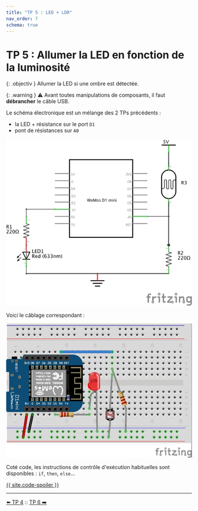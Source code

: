 ```yaml
---
title: "TP 5 : LED + LDR"
nav_order: 7
schema: true
---
```


# TP 5 : Allumer la LED en fonction de la luminosité

{: .objectiv }
Allumer la LED si une ombre est détectée.

{: .warning }
⚠️ Avant toutes manipulations de composants, il faut **débrancher** le câble USB.

Le schéma électronique est un mélange des 2 TPs précédents :
  - la LED + résistance sur le port `D1`
  - pont de résistances sur `A0`

![schema-tp5](resources/tp5-schema.jpg)

Voici le câblage correspondant :

![montage-tp5](resources/tp5-montage.jpg)

Coté code, les instructions de contrôle d'exécution habituelles sont disponibles : `if`, `then`, `else`...

[{{ site.code-spoiler }}](tp5_code.md)

----
[⬅️ TP 4](tp4.md) :: [TP 6 ➡️](tp6.md)
